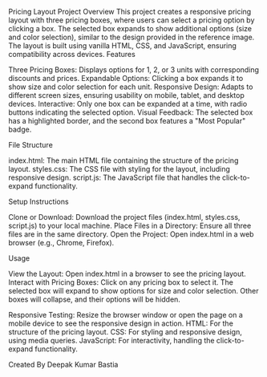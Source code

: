 Pricing Layout Project
Overview
This project creates a responsive pricing layout with three pricing boxes, where users can select a pricing option by clicking a box. The selected box expands to show additional options (size and color selection), similar to the design provided in the reference image. The layout is built using vanilla HTML, CSS, and JavaScript, ensuring compatibility across devices.
Features

Three Pricing Boxes: Displays options for 1, 2, or 3 units with corresponding discounts and prices.
Expandable Options: Clicking a box expands it to show size and color selection for each unit.
Responsive Design: Adapts to different screen sizes, ensuring usability on mobile, tablet, and desktop devices.
Interactive: Only one box can be expanded at a time, with radio buttons indicating the selected option.
Visual Feedback: The selected box has a highlighted border, and the second box features a "Most Popular" badge.

File Structure

index.html: The main HTML file containing the structure of the pricing layout.
styles.css: The CSS file with styling for the layout, including responsive design.
script.js: The JavaScript file that handles the click-to-expand functionality.

Setup Instructions

Clone or Download: Download the project files (index.html, styles.css, script.js) to your local machine.
Place Files in a Directory: Ensure all three files are in the same directory.
Open the Project:
Open index.html in a web browser (e.g., Chrome, Firefox).

Usage

View the Layout: Open index.html in a browser to see the pricing layout.
Interact with Pricing Boxes:
Click on any pricing box to select it.
The selected box will expand to show options for size and color selection.
Other boxes will collapse, and their options will be hidden.


Responsive Testing: Resize the browser window or open the page on a mobile device to see the responsive design in action.
HTML: For the structure of the pricing layout.
CSS: For styling and responsive design, using media queries.
JavaScript: For interactivity, handling the click-to-expand functionality.

Created By Deepak Kumar Bastia
